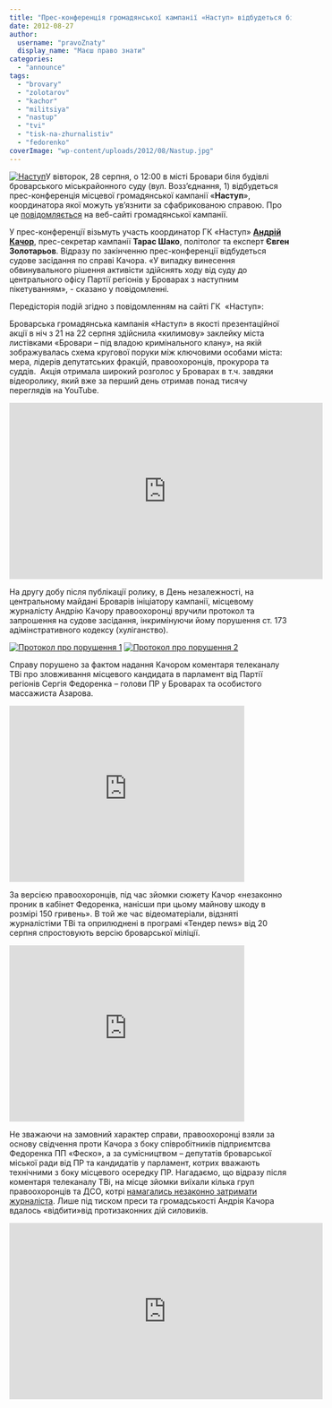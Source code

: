 ```yaml
---
title: "Прес-конференція громадянської кампанії «Наступ» відбудеться біля суду, де розглядатимуть справу її координатора"
date: 2012-08-27
author: 
  username: "pravoZnaty"
  display_name: "Маєш право знати"
categories: 
  - "announce"
tags: 
  - "brovary"
  - "zolotarov"
  - "kachor"
  - "militsiya"
  - "nastup"
  - "tvi"
  - "tisk-na-zhurnalistiv"
  - "fedorenko"
coverImage: "wp-content/uploads/2012/08/Nastup.jpg"
---
```


[![](https://mpz.brovary.org/wp-content/uploads/2012/08/Nastup.jpg "Наступ")](https://mpz.brovary.org/wp-content/uploads/2012/08/Nastup.jpg)У вівторок, 28 серпня, о 12:00 в місті Бровари біля будівлі броварського міськрайонного суду (вул. Возз’єднання, 1) відбудеться прес-конференція місцевої громадянської кампанії «**Наступ**», координатора якої можуть ув’язнити за сфабрикованою справою. Про це [повідомляється](http://www.nastup.info/?p=188) на веб-сайті громадянської кампанії.

У прес-конференції візьмуть участь координатор ГК «Наступ» **[Андрій Качор](https://mpz.brovary.org/tag/%d0%ba%d0%b0%d1%87%d0%be%d1%80/)**, прес-секретар кампанії **Тарас Шако**, політолог та експерт **Євген Золотарьов**. Відразу по закінченню прес-конференції відбудеться судове засідання по справі Качора. «У випадку винесення обвинувального рішення активісти здійснять ходу від суду до центрального офісу Партії регіонів у Броварах з наступним пікетуванням», - сказано у повідомленні.

Передісторія подій згідно з повідомленням на сайті ГК  «Наступ»:

Броварська громадянська кампанія «Наступ» в якості презентаційної акції в ніч з 21 на 22 серпня здійснила «килимову» заклейку міста листівками «Бровари – під владою кримінального клану», на якій зображувалась схема кругової поруки між ключовими особами міста: мера, лідерів депутатських фракцій, правоохоронців, прокурора та суддів.  Акція отримала широкий розголос у Броварах в т.ч. завдяки відеоролику, який вже за перший день отримав понад тисячу переглядів на YouTube.

<iframe src="http://www.youtube.com/embed/04utsHxgECA" frameborder="0" width="560" height="315"></iframe>

На другу добу після публікації ролику, в День незалежності, на центральному майдані Броварів ініціатору кампанії, місцевому журналісту Андрію Качору правоохоронці вручили протокол та запрошення на судове засідання, інкримінуючи йому порушення ст. 173 адімінстративного кодексу (хуліганство).

[![](https://mpz.brovary.org/wp-content/uploads/2012/08/Protokol-pro-porushennya-1.jpg "Протокол про порушення 1")](https://mpz.brovary.org/wp-content/uploads/2012/08/Protokol-pro-porushennya-1.jpg) [![](https://mpz.brovary.org/wp-content/uploads/2012/08/Protokol-pro-porushennya-2.jpg "Протокол про порушення 2")](https://mpz.brovary.org/wp-content/uploads/2012/08/Protokol-pro-porushennya-2.jpg)

Справу порушено за фактом надання Качором коментаря телеканалу ТВі про зловживання місцевого кандидата в парламент від Партії регіонів Сергія Федоренка – голови ПР у Броварах та особистого массажиста Азарова.

<iframe src="http://www.youtube.com/embed/scSyZZIt5jw" frameborder="0" width="420" height="315"></iframe>

За версією правоохоронців, під час зйомки сюжету Качор «незаконно проник в кабінет Федоренка, нанісши при цьому майнову шкоду в розмірі 150 гривень». В той же час відеоматеріали, відзняті журналістіми ТВі та оприлюднені в програмі «Тендер news» від 20 серпня спростовують версію броварської міліції.

<iframe src="http://www.youtube.com/embed/76fsjY9GaTI" frameborder="0" width="420" height="315"></iframe>

Не зважаючи на замовний характер справи, правоохоронці взяли за основу свідчення проти Качора з боку співробітників підприємтсва Федоренка ПП «Феско», а за сумісництвом – депутатів броварської міської ради від ПР та кандидатів у парламент, котрих вважають технічними з боку місцевого осередку ПР. Нагадаємо, що відразу після коментаря телеканалу ТВі, на місце зйомки виїхали кілька груп правоохоронців та ДСО, котрі [намагались незаконно затримати журналіста](https://mpz.brovary.org/yak-na-mene-vlashtuvali-oblavu-brovarski-pravoohorontsi-foto-video/). Лише під тиском преси та громадськості Андрія Качора вдалось «відбити»від протизаконних дій силовиків.

<iframe src="http://www.youtube.com/embed/fWoByJTvsGs" frameborder="0" width="560" height="315"></iframe>
